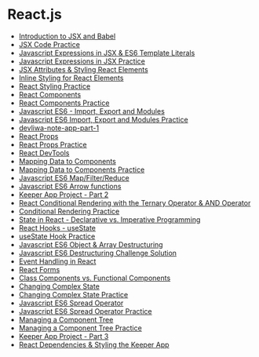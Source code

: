 # React.js

- [Introduction to JSX and Babel](https://github.com/devliwa/intro-to-jsx)
- [JSX Code Practice](https://github.com/devliwa/jsx-code-practice)
- [Javascript Expressions in JSX & ES6 Template Literals](https://github.com/devliwa/javascript-expressions-in-jsx)
- [Javascript Expressions in JSX Practice](https://github.com/devliwa/javascript-expressions-in-jsx-practice)
- [JSX Attributes & Styling React Elements](https://github.com/devliwa/jsx-attributes-and-styling)
- [Inline Styling for React Elements](https://github.com/devliwa/inline-styling-in-jsx)
- [React Styling Practice](https://github.com/devliwa/react-styling-practice)
- [React Components](https://github.com/devliwa/react-components)
- [React Components Practice](https://github.com/devliwa/react-components-practice)
- [Javascript ES6 - Import, Export and Modules](https://github.com/devliwa/es6-import-export-and-modules)
- [Javascript ES6 Import, Export and Modules Practice](https://github.com/devliwa/es6-import-export-practice)
- [devliwa-note-app-part-1](https://github.com/devliwa/devliwa-note-app-part-1)
- [React Props](https://github.com/devliwa/react-props)
- [React Props Practice](https://github.com/devliwa/react-props-practice)
- [React DevTools]()
- [Mapping Data to Components]()
- [Mapping Data to Components​ Practice]()
- [Javascript ES6 Map/Filter/Reduce]()
- [Javascript ES6 Arrow functions]()
- [Keeper App Project - Part 2]()
- [React Conditional Rendering with the Ternary Operator & AND Operator]()
- [Conditional Rendering Practice]()
- [State in React - Declarative vs. Imperative Programming]()
- [React Hooks - useState]()
- [useState Hook Practice]()
- [Javascript ES6 Object & Array Destructuring]()
- [Javascript ​ES6 Destructuring Challenge Solution]()
- [Event Handling in React]()
- [React Forms]()
- [Class Components vs. Functional Components]()
- [Changing Complex State]()
- [Changing Complex State Practice]()
- [Javascript ES6 Spread Operator]()
- [Javascript ES6 Spread Operator Practice]()
- [Managing a Component Tree]()
- [Managing a Component Tree Practice]()
- [Keeper App Project - Part 3]()
- [React Dependencies & Styling the Keeper App]()
  
